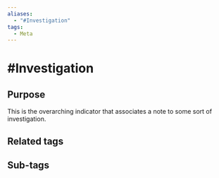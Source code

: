 ```yaml
---
aliases:
  - "#Investigation"
tags:
  - Meta
---
```


# #Investigation

## Purpose

This is the overarching indicator that associates a note to some sort of investigation.

## Related tags

## Sub-tags

